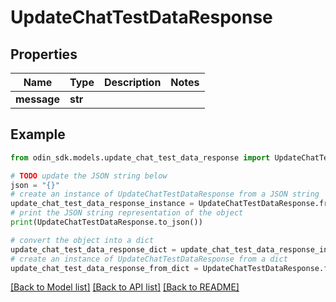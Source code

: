 # UpdateChatTestDataResponse


## Properties

Name | Type | Description | Notes
------------ | ------------- | ------------- | -------------
**message** | **str** |  | 

## Example

```python
from odin_sdk.models.update_chat_test_data_response import UpdateChatTestDataResponse

# TODO update the JSON string below
json = "{}"
# create an instance of UpdateChatTestDataResponse from a JSON string
update_chat_test_data_response_instance = UpdateChatTestDataResponse.from_json(json)
# print the JSON string representation of the object
print(UpdateChatTestDataResponse.to_json())

# convert the object into a dict
update_chat_test_data_response_dict = update_chat_test_data_response_instance.to_dict()
# create an instance of UpdateChatTestDataResponse from a dict
update_chat_test_data_response_from_dict = UpdateChatTestDataResponse.from_dict(update_chat_test_data_response_dict)
```
[[Back to Model list]](../README.md#documentation-for-models) [[Back to API list]](../README.md#documentation-for-api-endpoints) [[Back to README]](../README.md)


